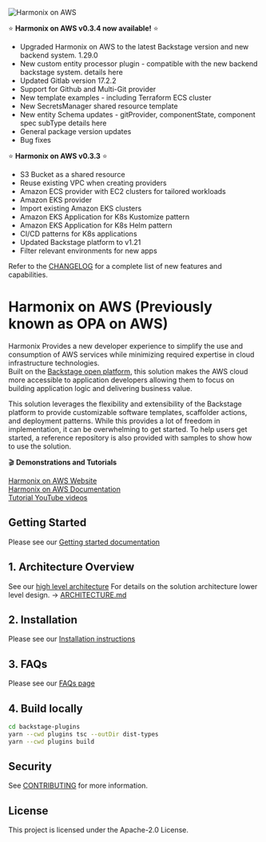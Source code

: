 <img src="./docs/images/harmonix-blue.png"
     alt="Harmonix on AWS"
     style="margin-right: 10px;max-height: 400px; " />

:star: **Harmonix on AWS v0.3.4 now available!** :star:
* Upgraded Harmonix on AWS to the latest Backstage version and new backend system. 1.29.0
* New custom entity processor plugin - compatible with the new backend backstage system. details here
* Updated Gitlab version 17.2.2
* Support for Github and Multi-Git provider
* New template examples - including Terraform ECS cluster
* New SecretsManager shared resource template
* New entity Schema updates - gitProvider, componentState, component spec subType details here
* General package version updates
* Bug fixes


:star: **Harmonix on AWS v0.3.3** :star:
* S3 Bucket as a shared resource
* Reuse existing VPC when creating providers
* Amazon ECS provider with EC2 clusters for tailored workloads
* Amazon EKS provider
* Import existing Amazon EKS clusters
* Amazon EKS Application for K8s Kustomize pattern
* Amazon EKS Application for K8s Helm pattern
* CI/CD patterns for K8s applications
* Updated Backstage platform to v1.21
* Filter relevant environments for new apps

Refer to the [CHANGELOG](https://harmonixonaws.io/docs/CHANGELOG) for a complete list of new features and capabilities.
# Harmonix on AWS (Previously known as OPA on AWS)

Harmonix Provides a new developer experience to simplify the use and consumption of AWS services while minimizing required expertise in cloud infrastructure technologies.  
Built on the [Backstage open platform](https://backstage.io), this solution makes the AWS cloud more accessible to application developers allowing them to focus on building application logic and delivering business value.

This solution leverages the flexibility and extensibility of the Backstage platform to provide customizable software templates, scaffolder actions, and deployment patterns. While this provides a lot of freedom in implementation, it can be overwhelming to get started.  To help users get started, a reference repository is also provided with samples to show how to use the solution.

:clapper: **Demonstrations and Tutorials**

[Harmonix on AWS Website](https://harmonixonaws.io) <br/>
[Harmonix on AWS Documentation](https://harmonixonaws.io/docs/intro) <br/>
[Tutorial YouTube videos](https://harmonixonaws.io/docs/getting-started/videos)

## Getting Started
Please see our [Getting started documentation](https://harmonixonaws.io/docs/getting-started/deploy-the-platform)

## 1. Architecture Overview
See our [high level architecture](https://harmonixonaws.io/docs/techdocs/architecture)
For details on the solution architecture lower level design. ->  [ARCHITECTURE.md](./docs/ARCHITECTURE.md)   

## 2. Installation
Please see our [Installation instructions](https://harmonixonaws.io/docs/getting-started/deploy-the-platform)

## 3. FAQs
Please see our [FAQs page](https://harmonixonaws.io/docs/faq)

## 4. Build locally

```sh
cd backstage-plugins
yarn --cwd plugins tsc --outDir dist-types
yarn --cwd plugins build
```

## Security

See [CONTRIBUTING](CONTRIBUTING.md#security-issue-notifications) for more information.

## License

This project is licensed under the Apache-2.0 License.
